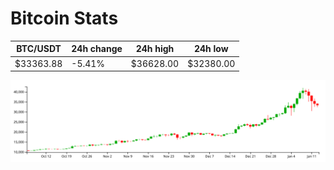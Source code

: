 # Bitcoin Stats

BTC/USDT|24h change|24h high|24h low|
|---|---|---|---|
|$33363.88|-5.41%|$36628.00|$32380.00|

<img src="./chart.svg">

